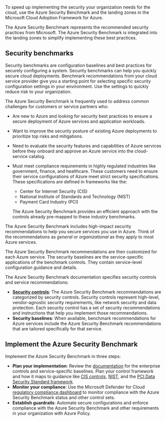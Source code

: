 To speed up implementing the security your organization needs for the cloud, use the Azure Security Benchmark and the landing zones in the Microsoft Cloud Adoption Framework for Azure.

The Azure Security Benchmark represents the recommended security practices from Microsoft. The Azure Security Benchmark is integrated into the landing zones to simplify implementing these best practices.

## Security benchmarks

Security benchmarks are configuration baselines and best practices for securely configuring a system. Security benchmarks can help you quickly secure cloud deployments. Benchmark recommendations from your cloud service provider give you a starting point for selecting specific security configuration settings in your environment. Use the settings to quickly reduce risk to your organization.

The Azure Security Benchmark is frequently used to address common challenges for customers or service partners who:

- Are new to Azure and looking for security best practices to ensure a secure deployment of Azure services and application workloads.
- Want to improve the security posture of existing Azure deployments to prioritize top risks and mitigations.
- Need to evaluate the security features and capabilities of Azure services before they onboard and approve an Azure service into the cloud-service catalog.
- Must meet compliance requirements in highly regulated industries like government, finance, and healthcare. These customers need to ensure their service configurations of Azure meet strict security specifications. These specifications are defined in frameworks like the:

  - Center for Internet Security (CIS)
  - National Institute of Standards and Technology (NIST)
  - Payment Card Industry (PCI)
  
  The Azure Security Benchmark provides an efficient approach with the controls already pre-mapped to these industry benchmarks.

The Azure Security Benchmark includes high-impact security recommendations to help you secure services you use in Azure. Think of the recommendations as *general* or *organizational* as they apply to most Azure services.

The Azure Security Benchmark recommendations are then customized for each Azure service. The security baselines are the service-specific applications of the benchmark controls. They contain service-level configuration guidance and details.

The Azure Security Benchmark documentation specifies security controls and service recommendations:

- [**Security controls**](/security/benchmark/azure/overview): The Azure Security Benchmark recommendations are categorized by security controls. Security controls represent high-level, vendor-agnostic security requirements, like network security and data protection. Each security control has a set of security recommendations and instructions that help you implement those recommendations.
- **Security baselines**: When available, benchmark recommendations for Azure services include the Azure Security Benchmark recommendations that are tailored specifically for that service.

## Implement the Azure Security Benchmark

Implement the Azure Security Benchmark in three steps:

- **Plan your implementation**: Review the [documentation](/security/benchmark/azure/overview) for the enterprise controls and service-specific baselines. Plan your control framework and how it maps to guidance like [CIS controls](https://www.cisecurity.org/), [NIST](https://csrc.nist.gov/Projects/risk-management/), and the [PCI Data Security Standard framework](https://www.pcisecuritystandards.org/).
- **Monitor your compliance**: Use the Microsoft Defender for Cloud [regulatory compliance dashboard](/azure/security-center/security-center-compliance-dashboard) to monitor compliance with the Azure Security Benchmark status and other control sets.
- **Establish guardrails**: Automate secure configurations and enforce compliance with the Azure Security Benchmark and other requirements in your organization with Azure Policy.
